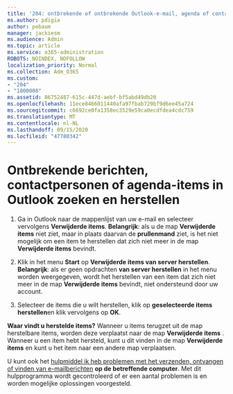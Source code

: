 ```yaml
---
title: '204: ontbrekende of ontbrekende Outlook-e-mail, agenda of contactpersonen herstellen'
ms.author: pdigia
author: pebaum
manager: jackiesm
ms.audience: Admin
ms.topic: article
ms.service: o365-administration
ROBOTS: NOINDEX, NOFOLLOW
localization_priority: Normal
ms.collection: Adm_O365
ms.custom:
- "204"
- "1800008"
ms.assetid: 86752487-615c-447d-aebf-bf5abd49db20
ms.openlocfilehash: 11ece8466011440afa97fbab729bf9d6ee45a724
ms.sourcegitcommit: c6692ce0fa1358ec3529e59ca0ecdfdea4cdc759
ms.translationtype: MT
ms.contentlocale: nl-NL
ms.lasthandoff: 09/15/2020
ms.locfileid: "47780342"
---
```

# <a name="how-to-find-and-recover-missing-messages-contacts-or-calendar-items-in-outlook"></a>Ontbrekende berichten, contactpersonen of agenda-items in Outlook zoeken en herstellen

1. Ga in Outlook naar de mappenlijst van uw e-mail en selecteer vervolgens **Verwijderde items**. **Belangrijk**: als u de map **Verwijderde items** niet ziet, maar in plaats daarvan de **prullenmand** ziet, is het niet mogelijk om een item te herstellen dat zich niet meer in de map **Verwijderde items** bevindt.

2. Klik in het menu **Start** op **Verwijderde items van server herstellen**. **Belangrijk**: als er geen opdrachten **van server herstellen** in het menu worden weergegeven, wordt het herstellen van een item dat zich niet meer in de map **Verwijderde items** bevindt, niet ondersteund door uw account.

3. Selecteer de items die u wilt herstellen, klik op **geselecteerde items herstellen**en klik vervolgens op **OK**.

**Waar vindt u herstelde items?** Wanneer u items terugzet uit de map herstelbare items, worden deze verplaatst naar de map **Verwijderde items** . Wanneer u een item hebt hersteld, kunt u dit vinden in de map **Verwijderde items** en kunt u het item naar een andere map verplaatsen.

U kunt ook het [hulpmiddel ik heb problemen met het verzenden, ontvangen of vinden van e-mailberichten](https://aka.ms/SaRA-OutlookSendReceive) **op de betreffende computer**. Met dit hulpprogramma wordt gecontroleerd of er een aantal problemen is en worden mogelijke oplossingen voorgesteld.

